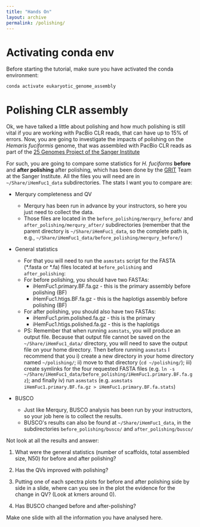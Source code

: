 ```yaml
---
title: "Hands On"
layout: archive
permalink: /polishing/
---  
```


# Activating conda env  
Before starting the tutorial, make sure you have activated the conda environment: 

```console 
conda activate eukaryotic_genome_assembly  
```

# Polishing CLR assembly

Ok, we have talked a little about polishing and how much polishing is still vital if you are working with PacBio CLR reads, that can have up to 15% of errors. Now, you are going to investigate the impacts of polishing on the *Hemaris fuciformis* genome, that was assembled with PacBio CLR reads as part of the [25 Genomes Project of the Sanger Institute](https://www.sanger.ac.uk/collaboration/25-genomes-for-25-years/)  

For such, you are going to compare some statistics for *H. fuciforms* **before** and **after polishing** after polishing, which has been done by the [GRIT](https://www.sanger.ac.uk/group/genome-reference-informatics-team/) Team at the Sanger Institute. All the files you will need are in `~/Share/iHemFuc1_data` subdirectories. The stats I want you to compare are: 

* Merqury completeness and QV
    * Merqury has been run in advance by your instructors, so here you just need to collect the data.    
    * Those files are located in the `before_polishing/merqury_before/` and `after_polishing/merqury_after/` subdirectories (remember that the parent directory is `~/Share/iHemFuc1_data`, so the complete path is, e.g., `~/Share/iHemFuc1_data/before_polishing/merqury_before/`)
* General statistics  
    * For that you will need to run the `asmstats` script for the FASTA (\*.fasta or \*.fa) files located at `before_polishing` and `after_polishing`: 
    * For before polishing, you should have two FASTAs:    
        * iHemFuc1.primary.BF.fa.gz - this is the primary assembly before polishing (BF)
        * iHemFuc1.htigs.BF.fa.gz - this is the haplotigs assembly before polishing (BF)
    * For after polishing, you should also have two FASTAs:    
        * iHemFuc1.prim.polished.fa.gz - this is the primary  
        * iHemFuc1.htigs.polished.fa.gz - this is the haplotigs 
    * PS: Remember that when running `asmstats`, you will produce an output file. Because that output file cannot be saved on the `~/Share/iHemFuc1_data/` directory, you will need to save the output file on your home directory. Then before running `asmstats` I recommend that you i) create a new directory in your home directory named `~/polishing/`; ii) move to that directory (`cd ~/polishing/`); iii) create symlinks for the four requested FASTA files (e.g. `ln -s ~/Share/iHemFuc1_data/before_polishing/iHemFuc1.primary.BF.fa.gz`); and finally iv) run `asmstats` (e.g. `asmstats iHemFuc1.primary.BF.fa.gz > iHemFuc1.primary.BF.fa.stats`)

* BUSCO
    * Just like Merqury, BUSCO analysis has been run by your instructors, so your job here is to collect the results.   
    * BUSCO's results can also be found at `~/Share/iHemFuc1_data`, in the subdirectories `before_polishing/busco/` and `after_polishing/busco/` 

Not look at all the results and answer:

1. What were the general statistics (number of scaffolds, total assembled size, N50) for before and after polishing?

2. Has the QVs improved with polishing?

3. Putting one of each spectra plots for before and after polishing side by side in a slide, where can you see in the plot the evidence for the change in QV? (Look at kmers around 0).

4. Has BUSCO changed before and after-polishing?

Make one slide with all the information you have analysed here.


